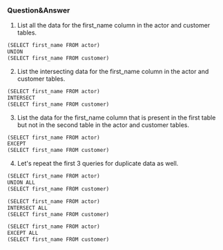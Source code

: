 ### Question&Answer

1. List all the data for the first_name column in the actor and customer tables.
```js
(SELECT first_name FROM actor)
UNION
(SELECT first_name FROM customer)
```
2. List the intersecting data for the first_name column in the actor and customer tables.
```js
(SELECT first_name FROM actor)
INTERSECT
(SELECT first_name FROM customer)
```
3. List the data for the first_name column that is present in the first table but not in the second table in the actor and customer tables.
```js
(SELECT first_name FROM actor)
EXCEPT
(SELECT first_name FROM customer)
```
4. Let's repeat the first 3 queries for duplicate data as well.
```js
(SELECT first_name FROM actor)
UNION ALL
(SELECT first_name FROM customer)
```
```js
(SELECT first_name FROM actor)
INTERSECT ALL
(SELECT first_name FROM customer)
```
```js
(SELECT first_name FROM actor)
EXCEPT ALL
(SELECT first_name FROM customer)
```